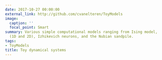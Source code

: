```yaml
---
date: 2017-10-27 00:00:00
external_link: http://github.com/cvanelteren/ToyModels
image:
  caption: ''
  focal_point: Smart
summary: Various simple computational models ranging from Ising model, cellular automatons
  (1D and 2D), Izhikevich neurons, and the Nubian sandpile.
tags:
- ToyModels
title: Toy dynamical systems
---
```


